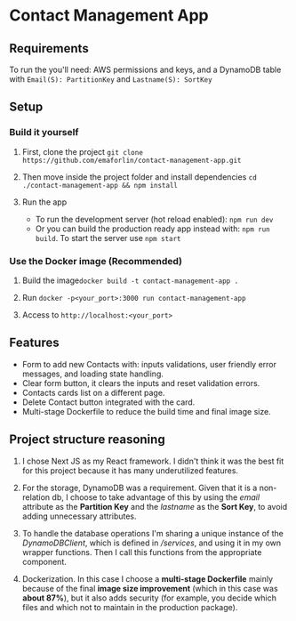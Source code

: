 # Contact Management App

## Requirements

To run the you'll need: AWS permissions and keys, and a DynamoDB table with `Email(S): PartitionKey` and `Lastname(S): SortKey`

## Setup

### Build it yourself

1. First, clone the project `git clone https://github.com/emaforlin/contact-management-app.git`

2. Then move inside the project folder and install dependencies `cd ./contact-management-app && npm install`

3. Run the app
    * To run the development server (hot reload enabled): `npm run dev`
    * Or you can build the production ready app instead with: `npm run build`. To start the server use `npm start`

### Use the Docker image (Recommended)

1. Build the image`docker build -t contact-management-app .`

2. Run `docker -p<your_port>:3000 run contact-management-app`

3. Access to `http://localhost:<your_port>`


## Features

* Form to add new Contacts with: inputs validations, user friendly error messages, and loading state handling.
* Clear form button, it clears the inputs and reset validation errors.
* Contacts cards list on a different page.
* Delete Contact button integrated with the card.
* Multi-stage Dockerfile to reduce the build time and final image size.

## Project structure reasoning

1. I chose Next JS as my React framework. I didn't think it was the best fit for this project because it has many underutilized features.

2. For the storage, DynamoDB was a requirement. Given that it is a non-relation db, I choose to take advantage of this by using the *email* attribute as the __Partition Key__ and the  *lastname* as the __Sort Key__, to avoid adding unnecessary attributes.

3. To handle the database operations I'm sharing a unique instance of the *DynamoDBClient*, which is defined in */services*, and using it in my own wrapper functions. Then I call this functions from the appropriate component.

4. Dockerization. In this case I choose a __multi-stage Dockerfile__ mainly because of the final __image size improvement__ (which in this case was __about 87%__), but it also adds security (for example, you decide which files and which not to maintain in the production package).